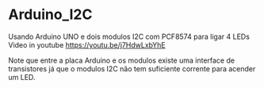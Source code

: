 # Arduino_I2C
Usando Arduino UNO e dois modulos I2C com PCF8574 para ligar 4 LEDs
Video in youtube https://youtu.be/j7HdwLxbYhE

   Note que entre a placa Arduino e os modulos existe uma interface de transistores
   já que o modulos I2C não tem suficiente corrente para acender um LED.
